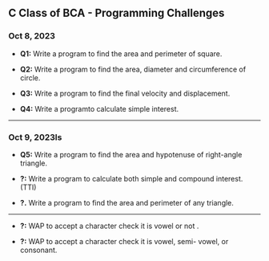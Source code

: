 ## C Class of BCA - Programming Challenges

### Oct 8, 2023

- **Q1:** Write a program to find the area and perimeter of square.

- **Q2:** Write a program to find the area, diameter and circumference of circle.

- **Q3:** Write a program to find the final velocity and displacement. 

- **Q4:** Write a programto calculate simple interest.
__ __
### Oct 9, 2023ls


- **Q5:** Write a program to find the  area and hypotenuse of right-angle triangle.

- **?:** Write a program to calculate both simple and compound interest. (TTI)

- **?.** Write a program to find the area and perimeter of any triangle.
__ __

- **?:** WAP to accept a character check it is vowel or not .

- **?:** WAP to accept a character check it is vowel, semi- vowel, or consonant.
